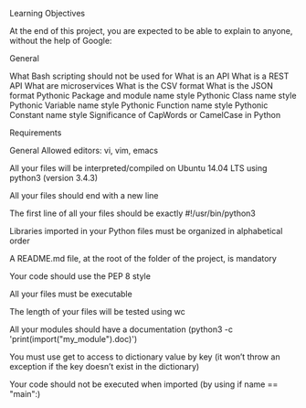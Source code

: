 Learning Objectives

At the end of this project, you are expected to be able to explain to anyone, without the help of Google:

General

What Bash scripting should not be used for What is an API What is a REST API What are microservices What is the CSV format What is the JSON format Pythonic Package and module name style Pythonic Class name style Pythonic Variable name style Pythonic Function name style Pythonic Constant name style Significance of CapWords or CamelCase in Python

Requirements

General Allowed editors: vi, vim, emacs

All your files will be interpreted/compiled on Ubuntu 14.04 LTS using python3 (version 3.4.3)

All your files should end with a new line

The first line of all your files should be exactly #!/usr/bin/python3

Libraries imported in your Python files must be organized in alphabetical order

A README.md file, at the root of the folder of the project, is mandatory

Your code should use the PEP 8 style

All your files must be executable

The length of your files will be tested using wc

All your modules should have a documentation (python3 -c 'print(import("my_module").doc)')

You must use get to access to dictionary value by key (it won’t throw an exception if the key doesn’t exist in the dictionary)

Your code should not be executed when imported (by using if name == "main":)
